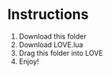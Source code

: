 # Instructions
1. Download this folder
2. Download LOVE.lua
3. Drag this folder into LOVE
4. Enjoy!
